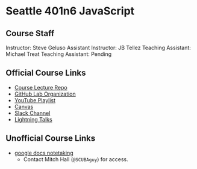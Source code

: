 # Seattle 401n6 JavaScript

## Course Staff
Instructor: Steve Geluso
Assistant Instructor: JB Tellez
Teaching Assistant: Michael Treat
Teaching Assistant: Pending

## Official Course Links
* [Course Lecture Repo](https://github.com/codefellows/seattle-javascript-401n6)
* [GitHub Lab Organization](https://github.com/codefellows-seattle-javascript-401n6)
* [YouTube Playlist](https://www.youtube.com/playlist?list=PLVngfM2hsbi_Il-_TEUJRjD60_O6mXbcT)
* [Canvas](https://canvas.instructure.com/courses/1275855?invitation=2r8oiMQxWUciByi06iHqPZ3sm4R8D0McaTbPwl6f)
* [Slack Channel](https://codefellows.slack.com/messages/C90EA7SKH)
* [Lightning Talks](https://docs.google.com/spreadsheets/d/1ZyS3L9MR8BtZOd6pNxiOoA20DNLj7psTc16vAlesiuM/edit#gid=0)

## Unofficial Course Links
* [google docs notetaking](https://docs.google.com/document/d/1h9HvyxZqHfFQRRWhcBwDLLk-IHav06xh7TRpGLvJ1UE/edit)
  * Contact Mitch Hall (`@SCUBAguy`) for access.
